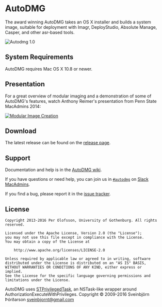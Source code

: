 AutoDMG
=======

The award winning AutoDMG takes an OS X installer and builds a system image, suitable for deployment with Imagr, DeployStudio, Absolute Manage, Casper, and other asr-based tools.

![Autodmg 1.0](http://magervalp.github.io/images/AutoDMG-1.0.png)


System Requirements
-------------------

AutoDMG requires Mac OS X 10.8 or newer.


Presentation
------------

For a great overview of modular imaging and a demonstration of some of AutoDMG's features, watch Anthony Reimer's presentation from Penn State MacAdmins 2014:

[![Modular Image Creation](http://img.youtube.com/vi/VQXhTPsUlzI/0.jpg)](http://www.youtube.com/watch?v=VQXhTPsUlzI)


Download
--------

The latest release can be found on the [release page](https://github.com/MagerValp/AutoDMG/releases).


Support
-------

Documentation and help is in the [AutoDMG wiki](https://github.com/MagerValp/AutoDMG/wiki).

If you have questions or need help, you can join us in [`#autodmg`](https://macadmins.slack.com/archives/autodmg) on [Slack MacAdmins](http://macadmins.org ).

If you find a bug, please report it in the [issue tracker](https://github.com/MagerValp/AutoDMG/issues).


License
-------

    Copyright 2013-2016 Per Olofsson, University of Gothenburg. All rights reserved.
    
    Licensed under the Apache License, Version 2.0 (the "License");
    you may not use this file except in compliance with the License.
    You may obtain a copy of the License at
    
        http://www.apache.org/licenses/LICENSE-2.0
    
    Unless required by applicable law or agreed to in writing, software
    distributed under the License is distributed on an "AS IS" BASIS,
    WITHOUT WARRANTIES OR CONDITIONS OF ANY KIND, either express or implied.
    See the License for the specific language governing permissions and
    limitations under the License.

AutoDMG uses [STPrivilegedTask](https://github.com/sveinbjornt/STPrivilegedTask),
an NSTask-like wrapper around AuthorizationExecuteWithPrivileges.
Copyright &copy; 2009-2016 Sveinbjörn Þórðarson <sveinbjornt@gmail.com>
